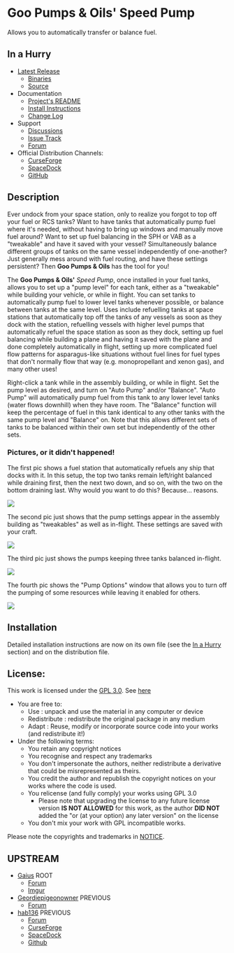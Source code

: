 # Goo Pumps & Oils' Speed Pump

Allows you to automatically transfer or balance fuel.


## In a Hurry

* [Latest Release](https://github.com/net-lisias-ksp/GPOSpeedPump/releases)
	+ [Binaries](https://github.com/net-lisias-ksp/GPOSpeedPump/tree/Archive)
	+ [Source](https://github.com/net-lisias-ksp/GPOSpeedPump)
* Documentation
	+ [Project's README](https://github.com/net-lisias-ksp/GPOSpeedPump/blob/master/README.md)
	+ [Install Instructions](https://github.com/net-lisias-ksp/GPOSpeedPump/blob/master/INSTALL.md)
	+ [Change Log](./CHANGE_LOG.md)
* Support
	+ [Discussions](https://github.com/net-lisias-ksp/GPOSpeedPump/discussions/categories/support)
	+ [Issue Track](https://github.com/net-lisias-ksp/GPOSpeedPump/issues)
	+ [Forum](https://forum.kerbalspaceprogram.com/index.php?/topic/207732-*/)
* Official Distribution Channels:
	+ [CurseForge](https://kerbal.curseforge.com/projects/gpospeedfuelpump-continued/files)
	+ [SpaceDock](http://spacedock.info/mod/546/GPOSpeedPump)
	+ [GitHub](https://github.com/net-lisias-ksp/GPOSpeedPump/releases)


## Description

Ever undock from your space station, only to realize you forgot to top off your fuel or RCS tanks? Want to have tanks that automatically pump fuel where it's needed, without having to bring up windows and manually move fuel around? Want to set up fuel balancing in the SPH or VAB as a "tweakable" and have it saved with your vessel? Simultaneously balance different groups of tanks on the same vessel independently of one-another? Just generally mess around with fuel routing, and have these settings persistent? Then **Goo Pumps & Oils** has the tool for you!

The **Goo Pumps & Oils'** *Speed Pump*, once installed in your fuel tanks, allows you to set up a "pump level" for each tank, either as a "tweakable" while building your vehicle, or while in flight. You can set tanks to automatically pump fuel to lower level tanks whenever possible, or balance between tanks at the same level. Uses include refuelling tanks at space stations that automatically top off the tanks of any vessels as soon as they dock with the station, refuelling vessels with higher level pumps that automatically refuel the space station as soon as they dock, setting up fuel balancing while building a plane and having it saved with the plane and done completely automatically in flight, setting up more complicated fuel flow patterns for asparagus-like situations without fuel lines for fuel types that don't normally flow that way (e.g. monopropellant and xenon gas), and many other uses!

Right-click a tank while in the assembly building, or while in flight. Set the pump level as desired, and turn on "Auto Pump" and/or "Balance". "Auto Pump" will automatically pump fuel from this tank to any lower level tanks (water flows downhill) when they have room. The "Balance" function will keep the percentage of fuel in this tank identical to any other tanks with the same pump level and "Balance" on. Note that this allows different sets of tanks to be balanced within their own set but independently of the other sets.

### Pictures, or it didn't happened!

The first pic shows a fuel station that automatically refuels any ship that docks with it. In this setup, the top two tanks remain left/right balanced while draining first, then the next two down, and so on, with the two on the bottom draining last. Why would you want to do this? Because... reasons.

![](https://i.imgur.com/2pChN3Q.png)

The second pic just shows that the pump settings appear in the assembly building as "tweakables" as well as in-flight. These settings are saved with your craft.

![](https://i.imgur.com/JnfmO7C.png)

The third pic just shows the pumps keeping three tanks balanced in-flight.

![](https://i.imgur.com/Bxmxd6d.png)

The fourth pic shows the "Pump Options" window that allows you to turn off the pumping of some resources while leaving it enabled for others.

![](https://i.imgur.com/G1kAfqy.png)


## Installation

Detailed installation instructions are now on its own file (see the [In a Hurry](#in-a-hurry) section) and on the distribution file.


## License:

This work is licensed under the [GPL 3.0](https://www.gnu.org/licenses/gpl-3.0.txt). See [here](./LICENSE)

+ You are free to:
	- Use : unpack and use the material in any computer or device
	- Redistribute : redistribute the original package in any medium
	- Adapt : Reuse, modify or incorporate source code into your works (and redistribute it!)
+ Under the following terms:
	- You retain any copyright notices
	- You recognise and respect any trademarks
	- You don't impersonate the authors, neither redistribute a derivative that could be misrepresented as theirs.
	- You credit the author and republish the copyright notices on your works where the code is used.
	- You relicense (and fully comply) your works using GPL 3.0
		- Please note that upgrading the license to any future license version  **IS NOT ALLOWED** for this work, as the author **DID NOT**
 added the "or (at your option) any later version" on the license
	- You don't mix your work with GPL incompatible works.

Please note the copyrights and trademarks in [NOTICE](./NOTICE).


## UPSTREAM

* [Gaius](https://forum.kerbalspaceprogram.com/index.php?/profile/66495-gaius/) ROOT
	+ [Forum](https://forum.kerbalspaceprogram.com/index.php?/topic/60992-*/)
	+ [Imgur](https://imgur.com/a/ilLes)
* [Geordiepigeonowner](https://forum.kerbalspaceprogram.com/index.php?/profile/116764-geordiepigeonowner/) PREVIOUS
	+ [Forum](https://forum.kerbalspaceprogram.com/index.php?/topic/106448-*/) 
* [hab136](https://forum.kerbalspaceprogram.com/index.php?/profile/75997-hab136/) PREVIOUS
	+ [Forum](https://forum.kerbalspaceprogram.com/index.php?/topic/137489-*/) 
	+ [CurseForge](https://kerbal.curseforge.com/projects/gpospeedfuelpump-continued/files)
	+ [SpaceDock](http://spacedock.info/mod/546/GPOSpeedFuelPump)
	+ [Github](https://github.com/henrybauer/GPOSpeedPump)
